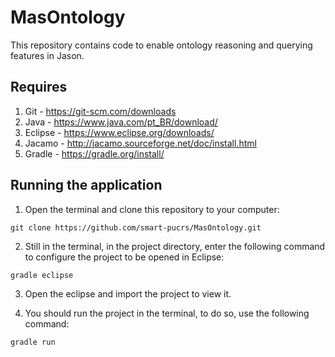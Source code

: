 # MasOntology
This repository contains code to enable ontology reasoning and querying features in Jason.

## Requires

1. Git - https://git-scm.com/downloads
2. Java - https://www.java.com/pt_BR/download/
3. Eclipse - https://www.eclipse.org/downloads/
4. Jacamo - http://jacamo.sourceforge.net/doc/install.html
5. Gradle - https://gradle.org/install/

## Running the application

1. Open the terminal and clone this repository to your computer:

``` git clone https://github.com/smart-pucrs/MasOntology.git ```

2. Still in the terminal, in the project directory, enter the following command to configure the project to be opened in Eclipse:

```gradle eclipse```

3. Open the eclipse and import the project to view it.

4. You should run the project in the terminal, to do so, use the following command:

```gradle run```



